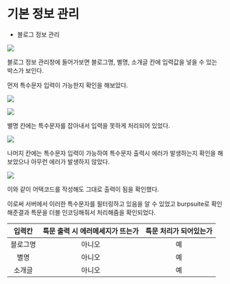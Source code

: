 # 기본 정보 관리

  * 블로그 정보 관리
  
  ![](https://blogfiles.pstatic.net/MjAyMDAyMTVfNTgg/MDAxNTgxNzU0OTMzMDYy.A8zNbKDA5QHpMCKkcoTbahs8k3su20wiASuMNIdBvLEg.G2WyUAUa-fCBPaWV5CgpY-fM4tr7Mf7Jgiqm917BjjYg.JPEG.rlaeoghks823/K-089.jpg)
  
  블로그 정보 관리창에 들어가보면 블로그명, 별명, 소개글 칸에 입력값을 넣을 수 있는 박스가 보인다.
  
  먼저 특수문자 입력이 가능한지 확인을 해보았다.
  
  ![](https://blogfiles.pstatic.net/MjAyMDAyMTVfMjM4/MDAxNTgxNzU0OTMzMDgw.RtNLg_0szLm9L0MCtVZkTXk2TJHKBN3oEnVH-wyzLDog.T5iMEmB3KHyYOBww_B0g2ckzpJai-T7fVxOgyiTIHg0g.JPEG.rlaeoghks823/K-090.jpg)
  
  ![](https://blogfiles.pstatic.net/MjAyMDAyMTVfMzcg/MDAxNTgxNzU0OTMyNzY0.jrEw8EHRtHcCt7tMubR3L09wQCkVltE_FosAxXb0f0og.pduITtr-JEoLmaME9uvwx-wAu1fw2uWTssu9WI2m8hYg.JPEG.rlaeoghks823/K-091.jpg)
  
  별명 칸에는 특수문자를 잡아내서 입력을 못하게 처리되어 있었다.
  
  ![](https://blogfiles.pstatic.net/MjAyMDAyMTVfOTQg/MDAxNTgxNzU0OTMyODEy.WYgf94EADN5SDkUQchYW7XOcBfuE9AgdTlPkaaZI9O8g.lP7S9iym1eyORVlmRRd4z5cmXhcbhOCk9Nl1o0QdPhMg.JPEG.rlaeoghks823/K-092.jpg)
  
  나머지 칸에는 특수문자 입력이 가능하여 특수문자 출력시 에러가 발생하는지 확인을 해보았으나 아무런 에러가 발생하지 않았다.
  
  ![](https://blogfiles.pstatic.net/MjAyMDAyMTVfMTMx/MDAxNTgxNzU0OTMyODAw.a34McvF7jOxWKK57zt8H3fVorDlEDJ0sjiz3Df2_77kg.5VdDkNOBKBX3KTejTXeLbHhDgp4AMzQvSN21W-4TWfYg.JPEG.rlaeoghks823/K-093.jpg)
  
  이와 같이 어택코드를 작성해도 그대로 출력이 됨을 확인했다.
  
  이로써 서버에서 이러한 특수문자를 필터링하고 있음을 알 수 있었고 burpsuite로 확인해준결과 특문을 더블 인코딩해줘서 처리해줌을 확인되었다.
  
  
  입력칸 | 특문 출력 시 에러메세지가 뜨는가 | 특문 처리가 되어있는가
  :---:|:---:|:---:
  블로그명 | 아니오 | 예
  별명 | 아니오 | 예
  소개글 | 아니오 | 예
